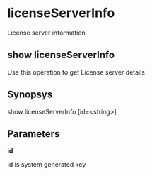 # licenseServerInfo

License server information

## show licenseServerInfo

Use this operation to get License server details

## Synopsys 

show licenseServerInfo \[id=&lt;string&gt;\]

## Parameters 

**id**

Id is system generated key
